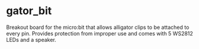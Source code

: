 # gator_bit
Breakout board for the micro:bit that allows alligator clips to be attached to every pin. Provides protection from improper use and comes with 5 WS2812 LEDs and a speaker. 
